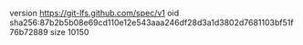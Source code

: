 version https://git-lfs.github.com/spec/v1
oid sha256:87b2b5b08e69cd110e12e543aaa246df28d3a1d3802d7681103bf51f76b72889
size 10150
